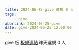 ```yaml
---
title: 2024-06-25-give 違規 0 人
tags:
    - give
abbrlink: 2024-06-25-give
date: give-2024-06-25 12:00:00
---
```

give 板 [板規連結](https://www.ptt.cc/bbs/give/M.1612495900.A.C32.html)
昨天違規 0 人
